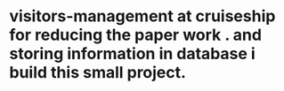# visitors-management at cruiseship for reducing the paper work . and storing information in database i build this small project.
